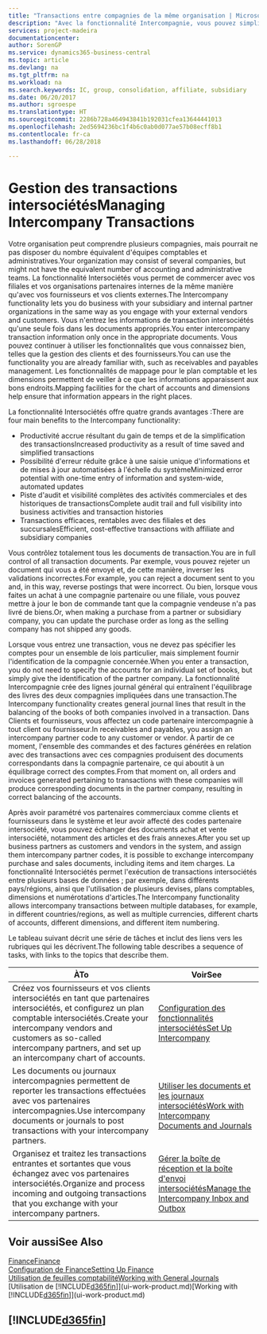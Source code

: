 ```yaml
---
title: "Transactions entre compagnies de la même organisation | Microsoft Docs"
description: "Avec la fonctionnalité Intercompagnie, vous pouvez simplifier les transactions et processus commerciaux entre les compagnies de la même organisation."
services: project-madeira
documentationcenter: 
author: SorenGP
ms.service: dynamics365-business-central
ms.topic: article
ms.devlang: na
ms.tgt_pltfrm: na
ms.workload: na
ms.search.keywords: IC, group, consolidation, affiliate, subsidiary
ms.date: 06/20/2017
ms.author: sgroespe
ms.translationtype: HT
ms.sourcegitcommit: 2286b728a464943841b192031cfea13644441013
ms.openlocfilehash: 2ed5694236bc1f4b6c0ab0d077ae57b08ecff8b1
ms.contentlocale: fr-ca
ms.lasthandoff: 06/28/2018

---
```

# <a name="managing-intercompany-transactions"></a><span data-ttu-id="0cc9d-103">Gestion des transactions intersociétés</span><span class="sxs-lookup"><span data-stu-id="0cc9d-103">Managing Intercompany Transactions</span></span>
<span data-ttu-id="0cc9d-104">Votre organisation peut comprendre plusieurs compagnies, mais pourrait ne pas disposer du nombre équivalent d'équipes comptables et administratives.</span><span class="sxs-lookup"><span data-stu-id="0cc9d-104">Your organization may consist of several companies, but might not have the equivalent number of accounting and administrative teams.</span></span> <span data-ttu-id="0cc9d-105">La fonctionnalité Intersociétés vous permet de commercer avec vos filiales et vos organisations partenaires internes de la même manière qu'avec vos fournisseurs et vos clients externes.</span><span class="sxs-lookup"><span data-stu-id="0cc9d-105">The Intercompany functionality lets you do business with your subsidiary and internal partner organizations in the same way as you engage with your external vendors and customers.</span></span> <span data-ttu-id="0cc9d-106">Vous n'entrez les informations de transaction intersociétés qu'une seule fois dans les documents appropriés.</span><span class="sxs-lookup"><span data-stu-id="0cc9d-106">You enter intercompany transaction information only once in the appropriate documents.</span></span> <span data-ttu-id="0cc9d-107">Vous pouvez continuer à utiliser les fonctionnalités que vous connaissez bien, telles que la gestion des clients et des fournisseurs.</span><span class="sxs-lookup"><span data-stu-id="0cc9d-107">You can use the functionality you are already familiar with, such as receivables and payables management.</span></span> <span data-ttu-id="0cc9d-108">Les fonctionnalités de mappage pour le plan comptable et les dimensions permettent de veiller à ce que les informations apparaissent aux bons endroits.</span><span class="sxs-lookup"><span data-stu-id="0cc9d-108">Mapping facilities for the chart of accounts and dimensions help ensure that information appears in the right places.</span></span>  

<span data-ttu-id="0cc9d-109">La fonctionnalité Intersociétés offre quatre grands avantages :</span><span class="sxs-lookup"><span data-stu-id="0cc9d-109">There are four main benefits to the Intercompany functionality:</span></span>  

- <span data-ttu-id="0cc9d-110">Productivité accrue résultant du gain de temps et de la simplification des transactions</span><span class="sxs-lookup"><span data-stu-id="0cc9d-110">Increased productivity as a result of time saved and simplified transactions</span></span>  
- <span data-ttu-id="0cc9d-111">Possibilité d'erreur réduite grâce à une saisie unique d'informations et de mises à jour automatisées à l'échelle du système</span><span class="sxs-lookup"><span data-stu-id="0cc9d-111">Minimized error potential with one-time entry of information and system-wide, automated updates</span></span>  
- <span data-ttu-id="0cc9d-112">Piste d'audit et visibilité complètes des activités commerciales et des historiques de transactions</span><span class="sxs-lookup"><span data-stu-id="0cc9d-112">Complete audit trail and full visibility into business activities and transaction histories</span></span>  
- <span data-ttu-id="0cc9d-113">Transactions efficaces, rentables avec des filiales et des succursales</span><span class="sxs-lookup"><span data-stu-id="0cc9d-113">Efficient, cost-effective transactions with affiliate and subsidiary companies</span></span>  

<span data-ttu-id="0cc9d-114">Vous contrôlez totalement tous les documents de transaction.</span><span class="sxs-lookup"><span data-stu-id="0cc9d-114">You are in full control of all transaction documents.</span></span> <span data-ttu-id="0cc9d-115">Par exemple, vous pouvez rejeter un document qui vous a été envoyé et, de cette manière, inverser les validations incorrectes.</span><span class="sxs-lookup"><span data-stu-id="0cc9d-115">For example, you can reject a document sent to you and, in this way, reverse postings that were incorrect.</span></span> <span data-ttu-id="0cc9d-116">Ou bien, lorsque vous faites un achat à une compagnie partenaire ou une filiale, vous pouvez mettre à jour le bon de commande tant que la compagnie vendeuse n'a pas livré de biens.</span><span class="sxs-lookup"><span data-stu-id="0cc9d-116">Or, when making a purchase from a partner or subsidiary company, you can update the purchase order as long as the selling company has not shipped any goods.</span></span>  

<span data-ttu-id="0cc9d-117">Lorsque vous entrez une transaction, vous ne devez pas spécifier les comptes pour un ensemble de lois particulier, mais simplement fournir l'identification de la compagnie concernée.</span><span class="sxs-lookup"><span data-stu-id="0cc9d-117">When you enter a transaction, you do not need to specify the accounts for an individual set of books, but simply give the identification of the partner company.</span></span> <span data-ttu-id="0cc9d-118">La fonctionnalité Intercompagnie crée des lignes journal général qui entraînent l'équilibrage des livres des deux compagnies impliquées dans une transaction.</span><span class="sxs-lookup"><span data-stu-id="0cc9d-118">The Intercompany functionality creates general journal lines that result in the balancing of the books of both companies involved in a transaction.</span></span> <span data-ttu-id="0cc9d-119">Dans Clients et fournisseurs, vous affectez un code partenaire intercompagnie à tout client ou fournisseur.</span><span class="sxs-lookup"><span data-stu-id="0cc9d-119">In receivables and payables, you assign an intercompany partner code to any customer or vendor.</span></span> <span data-ttu-id="0cc9d-120">À partir de ce moment, l'ensemble des commandes et des factures générées en relation avec des transactions avec ces compagnies produisent des documents correspondants dans la compagnie partenaire, ce qui aboutit à un équilibrage correct des comptes.</span><span class="sxs-lookup"><span data-stu-id="0cc9d-120">From that moment on, all orders and invoices generated pertaining to transactions with these companies will produce corresponding documents in the partner company, resulting in correct balancing of the accounts.</span></span>  

 <span data-ttu-id="0cc9d-121">Après avoir paramétré vos partenaires commerciaux comme clients et fournisseurs dans le système et leur avoir affecté des codes partenaire intersociété, vous pouvez échanger des documents achat et vente intersociété, notamment des articles et des frais annexes.</span><span class="sxs-lookup"><span data-stu-id="0cc9d-121">After you set up business partners as customers and vendors in the system, and assign them intercompany partner codes, it is possible to exchange intercompany purchase and sales documents, including items and item charges.</span></span> <span data-ttu-id="0cc9d-122">La fonctionnalité Intersociétés permet l'exécution de transactions intersociétés entre plusieurs bases de données ; par exemple, dans différents pays/régions, ainsi que l'utilisation de plusieurs devises, plans comptables, dimensions et numérotations d'articles.</span><span class="sxs-lookup"><span data-stu-id="0cc9d-122">The Intercompany functionality allows intercompany transactions between multiple databases, for example, in different countries/regions, as well as multiple currencies, different charts of accounts, different dimensions, and different item numbering.</span></span>  

<span data-ttu-id="0cc9d-123">Le tableau suivant décrit une série de tâches et inclut des liens vers les rubriques qui les décrivent.</span><span class="sxs-lookup"><span data-stu-id="0cc9d-123">The following table describes a sequence of tasks, with links to the topics that describe them.</span></span>

 |<span data-ttu-id="0cc9d-124">À</span><span class="sxs-lookup"><span data-stu-id="0cc9d-124">To</span></span> |<span data-ttu-id="0cc9d-125">Voir</span><span class="sxs-lookup"><span data-stu-id="0cc9d-125">See</span></span>|
 |---|---|
 |<span data-ttu-id="0cc9d-126">Créez vos fournisseurs et vos clients intersociétés en tant que partenaires intersociétés, et configurez un plan comptable intersociétés.</span><span class="sxs-lookup"><span data-stu-id="0cc9d-126">Create your intercompany vendors and customers as so-called intercompany partners, and set up an intercompany chart of accounts.</span></span>|[<span data-ttu-id="0cc9d-127">Configuration des fonctionnalités intersociétés</span><span class="sxs-lookup"><span data-stu-id="0cc9d-127">Set Up Intercompany</span></span>](intercompany-how-setup.md)|
 |<span data-ttu-id="0cc9d-128">Les documents ou journaux intercompagnies permettent de reporter les transactions effectuées avec vos partenaires intercompagnies.</span><span class="sxs-lookup"><span data-stu-id="0cc9d-128">Use intercompany documents or journals to post transactions with your intercompany partners.</span></span>|[<span data-ttu-id="0cc9d-129">Utiliser les documents et les journaux intersociétés</span><span class="sxs-lookup"><span data-stu-id="0cc9d-129">Work with Intercompany Documents and Journals</span></span>](intercompany-how-work-documents-journals.md)|
 |<span data-ttu-id="0cc9d-130">Organisez et traitez les transactions entrantes et sortantes que vous échangez avec vos partenaires intersociétés.</span><span class="sxs-lookup"><span data-stu-id="0cc9d-130">Organize and process incoming and outgoing transactions that you exchange with your intercompany partners.</span></span>|[<span data-ttu-id="0cc9d-131">Gérer la boîte de réception et la boîte d'envoi intersociétés</span><span class="sxs-lookup"><span data-stu-id="0cc9d-131">Manage the Intercompany Inbox and Outbox</span></span>](intercompany-how-manage-intercompany-inbox.md)|

## <a name="see-also"></a><span data-ttu-id="0cc9d-132">Voir aussi</span><span class="sxs-lookup"><span data-stu-id="0cc9d-132">See Also</span></span>
[<span data-ttu-id="0cc9d-133">Finance</span><span class="sxs-lookup"><span data-stu-id="0cc9d-133">Finance</span></span>](finance.md)  
[<span data-ttu-id="0cc9d-134">Configuration de Finance</span><span class="sxs-lookup"><span data-stu-id="0cc9d-134">Setting Up Finance</span></span>](finance-setup-finance.md)  
[<span data-ttu-id="0cc9d-135">Utilisation de feuilles comptabilité</span><span class="sxs-lookup"><span data-stu-id="0cc9d-135">Working with General Journals</span></span>](ui-work-general-journals.md)  
<span data-ttu-id="0cc9d-136">[Utilisation de [!INCLUDE[d365fin](includes/d365fin_md.md)]](ui-work-product.md)</span><span class="sxs-lookup"><span data-stu-id="0cc9d-136">[Working with [!INCLUDE[d365fin](includes/d365fin_md.md)]](ui-work-product.md)</span></span>

## [!INCLUDE[d365fin](includes/free_trial_md.md)]  
 

